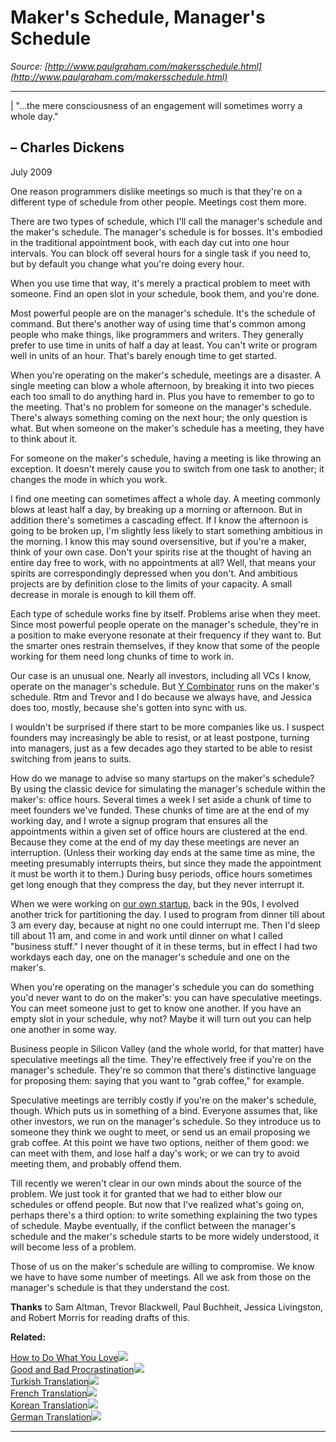 # Maker's Schedule, Manager's Schedule

_Source: [http://www.paulgraham.com/makersschedule.html](http://www.paulgraham.com/makersschedule.html)_

---

|  "...the mere consciousness of an engagement will sometimes worry a whole day."  
  
– Charles Dickens   
---  
  
July 2009  
  
One reason programmers dislike meetings so much is that they're on a different type of schedule from other people. Meetings cost them more.  
  
There are two types of schedule, which I'll call the manager's schedule and the maker's schedule. The manager's schedule is for bosses. It's embodied in the traditional appointment book, with each day cut into one hour intervals. You can block off several hours for a single task if you need to, but by default you change what you're doing every hour.  
  
When you use time that way, it's merely a practical problem to meet with someone. Find an open slot in your schedule, book them, and you're done.  
  
Most powerful people are on the manager's schedule. It's the schedule of command. But there's another way of using time that's common among people who make things, like programmers and writers. They generally prefer to use time in units of half a day at least. You can't write or program well in units of an hour. That's barely enough time to get started.  
  
When you're operating on the maker's schedule, meetings are a disaster. A single meeting can blow a whole afternoon, by breaking it into two pieces each too small to do anything hard in. Plus you have to remember to go to the meeting. That's no problem for someone on the manager's schedule. There's always something coming on the next hour; the only question is what. But when someone on the maker's schedule has a meeting, they have to think about it.  
  
For someone on the maker's schedule, having a meeting is like throwing an exception. It doesn't merely cause you to switch from one task to another; it changes the mode in which you work.  
  
I find one meeting can sometimes affect a whole day. A meeting commonly blows at least half a day, by breaking up a morning or afternoon. But in addition there's sometimes a cascading effect. If I know the afternoon is going to be broken up, I'm slightly less likely to start something ambitious in the morning. I know this may sound oversensitive, but if you're a maker, think of your own case. Don't your spirits rise at the thought of having an entire day free to work, with no appointments at all? Well, that means your spirits are correspondingly depressed when you don't. And ambitious projects are by definition close to the limits of your capacity. A small decrease in morale is enough to kill them off.  
  
Each type of schedule works fine by itself. Problems arise when they meet. Since most powerful people operate on the manager's schedule, they're in a position to make everyone resonate at their frequency if they want to. But the smarter ones restrain themselves, if they know that some of the people working for them need long chunks of time to work in.  
  
Our case is an unusual one. Nearly all investors, including all VCs I know, operate on the manager's schedule. But [Y Combinator](http://ycombinator.com) runs on the maker's schedule. Rtm and Trevor and I do because we always have, and Jessica does too, mostly, because she's gotten into sync with us.  
  
I wouldn't be surprised if there start to be more companies like us. I suspect founders may increasingly be able to resist, or at least postpone, turning into managers, just as a few decades ago they started to be able to resist switching from jeans to suits.  
  
How do we manage to advise so many startups on the maker's schedule? By using the classic device for simulating the manager's schedule within the maker's: office hours. Several times a week I set aside a chunk of time to meet founders we've funded. These chunks of time are at the end of my working day, and I wrote a signup program that ensures all the appointments within a given set of office hours are clustered at the end. Because they come at the end of my day these meetings are never an interruption. (Unless their working day ends at the same time as mine, the meeting presumably interrupts theirs, but since they made the appointment it must be worth it to them.) During busy periods, office hours sometimes get long enough that they compress the day, but they never interrupt it.  
  
When we were working on [our own startup](start.html), back in the 90s, I evolved another trick for partitioning the day. I used to program from dinner till about 3 am every day, because at night no one could interrupt me. Then I'd sleep till about 11 am, and come in and work until dinner on what I called "business stuff." I never thought of it in these terms, but in effect I had two workdays each day, one on the manager's schedule and one on the maker's.  
  
When you're operating on the manager's schedule you can do something you'd never want to do on the maker's: you can have speculative meetings. You can meet someone just to get to know one another. If you have an empty slot in your schedule, why not? Maybe it will turn out you can help one another in some way.  
  
Business people in Silicon Valley (and the whole world, for that matter) have speculative meetings all the time. They're effectively free if you're on the manager's schedule. They're so common that there's distinctive language for proposing them: saying that you want to "grab coffee," for example.  
  
Speculative meetings are terribly costly if you're on the maker's schedule, though. Which puts us in something of a bind. Everyone assumes that, like other investors, we run on the manager's schedule. So they introduce us to someone they think we ought to meet, or send us an email proposing we grab coffee. At this point we have two options, neither of them good: we can meet with them, and lose half a day's work; or we can try to avoid meeting them, and probably offend them.  
  
Till recently we weren't clear in our own minds about the source of the problem. We just took it for granted that we had to either blow our schedules or offend people. But now that I've realized what's going on, perhaps there's a third option: to write something explaining the two types of schedule. Maybe eventually, if the conflict between the manager's schedule and the maker's schedule starts to be more widely understood, it will become less of a problem.  
  
Those of us on the maker's schedule are willing to compromise. We know we have to have some number of meetings. All we ask from those on the manager's schedule is that they understand the cost.  
  
  
  
  
  
**Thanks** to Sam Altman, Trevor Blackwell, Paul Buchheit, Jessica Livingston, and Robert Morris for reading drafts of this.  
  
  
  
**Related:**  
  

[How to Do What You Love](love.html)![](https://sep.turbifycdn.com/ca/Img/trans_1x1.gif)  
[Good and Bad Procrastination](procrastination.html)![](https://sep.turbifycdn.com/ca/Img/trans_1x1.gif)  
[Turkish Translation](http://bdgn.blogspot.com/2009/07/ureticilerin-is-takvimi-ve.html)![](https://sep.turbifycdn.com/ca/Img/trans_1x1.gif)  
[French Translation](http://versionfrancaise.blogspot.com/2009/07/emploi-du-temps-du-createur-emploi-du.html)![](https://sep.turbifycdn.com/ca/Img/trans_1x1.gif)  
[Korean Translation](http://justinchronicles.net/ko/2014/02/07/makers-schedule-managers-schedule/)![](https://sep.turbifycdn.com/ca/Img/trans_1x1.gif)  
[German Translation](https://blog.robertsj.com/makers-schedule-managers-schedule/)![](https://sep.turbifycdn.com/ca/Img/trans_1x1.gif)  
  
  

* * *